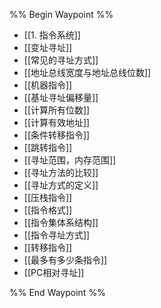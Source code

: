 %% Begin Waypoint %%
- [[1. 指令系统]]
- [[变址寻址]]
- [[常见的寻址方式]]
- [[地址总线宽度与地址总线位数]]
- [[机器指令]]
- [[基址寻址偏移量]]
- [[计算所有位数]]
- [[计算有效地址]]
- [[条件转移指令]]
- [[跳转指令]]
- [[寻址范围，内存范围]]
- [[寻址方法的比较]]
- [[寻址方式的定义]]
- [[压栈指令]]
- [[指令格式]]
- [[指令集体系结构]]
- [[指令寻址方式]]
- [[转移指令]]
- [[最多有多少条指令]]
- [[PC相对寻址]]

%% End Waypoint %%
